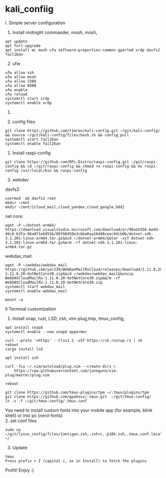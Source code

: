 # kali_confiig

I. Simple server configuration 

1. Install midnight commander, mosh, mosh, 
```
apt update
apt full-upgrade
apt install mc mosh ufw software-properties-common gparted xrdp davfs2 fail2ban
```
2. ufw
```
ufw allow ssh
ufw allow mosh
ufw allow 3389
ufw allow 8888
ufw enable
ufw reload
systemctl start xrdp
systemctl enable xrdp
```
1.

1. config files
```
git clone https://github.com/t1mron/kali-config.git ~/git/kali-config/ && source ~/git/kali-config/files/bash.sh && config_pull
systemctl start fail2ban
systemctl enable fail2ban
```
1. Install raspi-config
```
git clone https://github.com/RPi-Distro/raspi-config.git ~/git/raspi-config && cd ~/git/raspi-config && chmod +x raspi-config && mv raspi-config /usr/local/bin && raspi-config
```
3. webdav

davfs2:
```
usermod -aG davfs2 root
mkdir ~/mnt
mkdir ~/mnt/{cloud_mail,cloud_yandex,cloud_google,hdd}
```
net core:
```
wget -P ~/dotnet-arm64/ https://download.visualstudio.microsoft.com/download/pr/98a2e556-bedd-46c8-b3fa-96a9f1eb9556/09f60d50e3cbba0aa16d48ceec9dcb0b/dotnet-sdk-3.1.201-linux-arm64.tar.gz&&cd ~/dotnet-arm64/&&tar -xzf dotnet-sdk-3.1.201-linux-arm64.tar.gz&&rm -rf dotnet-sdk-3.1.201-linux-arm64.tar.gz
```
webdav_mail:
```
wget -P ~/webdav/webdav_mail https://github.com/yar229/WebDavMailRuCloud/releases/download/1.11.0.20/WebDAVCloudMailRu-1.11.0.20-dotNetCore30.zip&&cd ~/webdav/webdav_mail&&unzip WebDAVCloudMailRu-1.11.0.20-dotNetCore30.zip&&rm -rf WebDAVCloudMailRu-1.11.0.20-dotNetCore30.zip
systemctl start webdav_mail
systemctl enable webdav_mail
```
```
mount -a
```

II Terminal customization

1. Install snap, rust, LSD, zsh, vim-plug,tmp, tmux_config, 
```
apt install snapd
systemctl enable --now snapd apparmor

curl --proto '=https' --tlsv1.2 -sSf https://sh.rustup.rs | sh
reboot
cargo install lsd

apt install zsh 

curl -fLo ~/.vim/autoload/plug.vim --create-dirs \
    https://raw.githubusercontent.com/junegunn/vim-plug/master/plug.vim

reboot 

git clone https://github.com/tmux-plugins/tpm ~/.tmux/plugins/tpm
git clone https://github.com/gpakosz/.tmux.git  ~/git/tmux-config/
ln -s -f ~/git/tmux-config/.tmux.conf
```
You need to install custom fonts into your mobile app (for example, blink shell) or into pc (nerd-fonts)<br/>
2. set conf files
```
sudo cp ~/git/linux_config/files/{antigen.zsh,.zshrc,.p10k.zsh,.tmux.conf.local,bash.sh,.vimrc} ~/
```

3. Update
```
tmux
Press prefix + I (capital i, as in Install) to fetch the plugins
```
Profit! Enjoy :)







